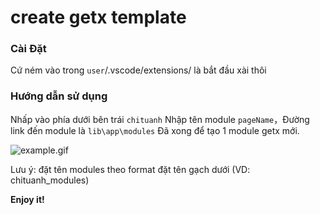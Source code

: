 # create getx template

### Cài Đặt

Cứ ném vào trong `user`/.vscode/extensions/ là bắt đầu xài thôi

### Hướng dẫn sử dụng

Nhấp vào phía dưới bên trái `chituanh` Nhập tên module `pageName`，Đường link đến module là `lib\app\modules`
Đã xong để tạo 1 module getx mới.

![example.gif](https://i.loli.net/2021/06/05/rmyXNpOPCLISMu4.gif)



 Lưu ý: đặt tên modules theo format đặt tên gạch dưới (VD: chituanh_modules)

**Enjoy it!**
